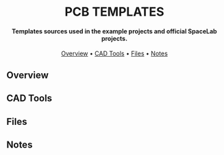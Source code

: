 <h1 align="center">
	PCB TEMPLATES
	<br>
</h1>

<h4 align="center">Templates sources used in the example projects and official SpaceLab projects.</h4>

<p align="center">
  	<a href="#overview">Overview</a> •
  	<a href="#cad-tools">CAD Tools</a> •
  	<a href="#files">Files</a> •
  	<a href="#notes">Notes</a>
</p>


## Overview

## CAD Tools

## Files

## Notes

